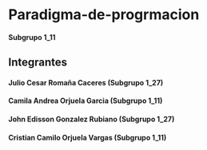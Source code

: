 # Paradigma-de-progrmacion
#### Subgrupo 1_11

## Integrantes
#### Julio Cesar Romaña Caceres (Subgrupo 1_27)
#### Camila Andrea Orjuela Garcia (Subgrupo 1_11)
#### John Edisson Gonzalez Rubiano (Subgrupo 1_27)
#### Cristian Camilo Orjuela Vargas (Subgrupo 1_11)
